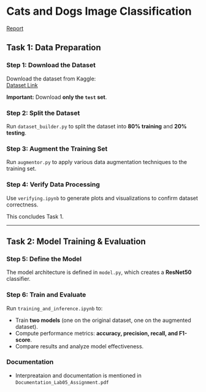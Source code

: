 # Cats and Dogs Image Classification
[Report](https://github.com/Aryan-IIT/data_augmentation_cs203/blob/main/Documentation_Lab05_Assignment.pdf)  
## Task 1: Data Preparation  

### Step 1: Download the Dataset  
Download the dataset from Kaggle:  
[Dataset Link](https://www.kaggle.com/datasets/samuelcortinhas/cats-and-dogs-image-classification?select=test)  

**Important:** Download **only the `test` set**.

### Step 2: Split the Dataset  
Run `dataset_builder.py` to split the dataset into **80% training** and **20% testing**.

### Step 3: Augment the Training Set  
Run `augmentor.py` to apply various data augmentation techniques to the training set.

### Step 4: Verify Data Processing  
Use `verifying.ipynb` to generate plots and visualizations to confirm dataset correctness.

This concludes Task 1.

---

## Task 2: Model Training & Evaluation  

### Step 5: Define the Model  
The model architecture is defined in `model.py`, which creates a **ResNet50** classifier.

### Step 6: Train and Evaluate  
Run `training_and_inference.ipynb` to:  
- Train **two models** (one on the original dataset, one on the augmented dataset).  
- Compute performance metrics: **accuracy, precision, recall, and F1-score**.  
- Compare results and analyze model effectiveness.

### Documentation 
- Interpreataion and documentation is mentioned in `Documentation_Lab05_Assignment.pdf`
